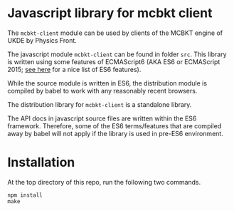 # Javascript library for mcbkt client

The `mcbkt-client` module can be used by clients of the MCBKT engine of UKDE
by Physics Front.

The javascript module `mcbkt-client` can be found in folder `src`.  This
library is written using some features of ECMAScript6 (AKA ES6 or ECMAScript
2015; [see here](http://es6-features.org) for a nice list of ES6 features).

While the source module is written in ES6, the distribution module is
compiled by babel to work with any reasonably recent browsers.

The distribution library for `mcbkt-client` is a standalone library.

The API docs in javascript source files are written within the ES6 framework.
Therefore, some of the ES6 terms/features that are compiled away by babel
will not apply if the library is used in pre-ES6 environment.

# Installation

At the top directory of this repo, run the following two commands.

```
npm install
make
```
